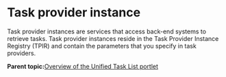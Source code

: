 # Task provider instance

Task provider instances are services that access back-end systems to retrieve tasks. Task provider instances reside in the Task Provider Instance Registry \(TPIR\) and contain the parameters that you specify in task providers.

**Parent topic:**[Overview of the Unified Task List portlet ](../integrate/ovw_utl.md)

